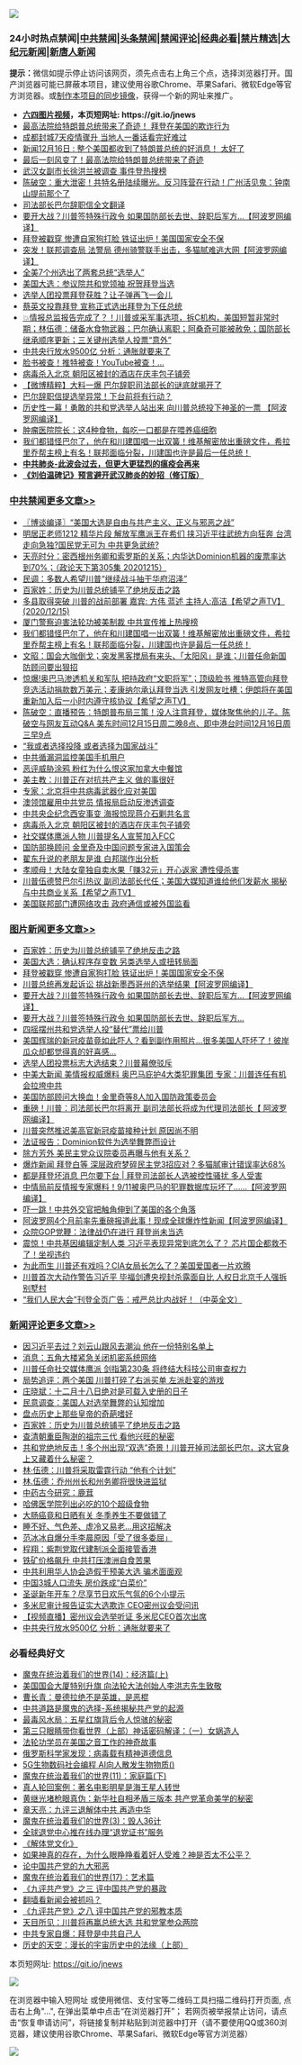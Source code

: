 ![](https://raw.githubusercontent.com/fqnews/bnews/master/64photo/fqnews-qr.jpg)

<div id="tt">
<h3>24小时热点禁闻|<a href="#%E4%B8%AD%E5%85%B1%E7%A6%81%E9%97%BB%E6%9B%B4%E5%A4%9A%E6%96%87%E7%AB%A0">中共禁闻</a>|<a href="#%E5%9B%BE%E7%89%87%E6%96%B0%E9%97%BB%E6%9B%B4%E5%A4%9A%E6%96%87%E7%AB%A0">头条禁闻</a>|<a href="#%E6%96%B0%E9%97%BB%E8%AF%84%E8%AE%BA%E6%9B%B4%E5%A4%9A%E6%96%87%E7%AB%A0">禁闻评论|<a href="#%E5%BF%85%E7%9C%8B%E7%BB%8F%E5%85%B8%E5%A5%BD%E6%96%87">经典必看|<a href="/video.md#%E7%A6%81%E7%89%87%E7%B2%BE%E9%80%89">禁片精选</a>|<a href="https://github.com/fqnews/djy/blob/master/gb/nf1351518.md#1">大纪元新闻</a>|<a href="https://github.com/fqnews/ntdtv/blob/master/gb/prog204.md#1">新唐人新闻</a></h3>
<div><b>提示：</b>微信如提示停止访问该网页，须先点击右上角三个点，选择浏览器打开。国产浏览器可能已屏蔽本项目，建议使用谷歌Chrome、苹果Safari、微软Edge等官方浏览器。或<a href="https://github.com/fqnews/bnews/blob/master/%E5%88%B6%E4%BD%9Cgit%E7%A6%81%E9%97%BB%E9%95%9C%E5%83%8F.md">制作本项目的同步镜像</a>，获得一个新的网址来推广。</div>
<ul>
<li><b><a href="http://d1.bdrive.tk/64.mp4" target="_blank">六四图片视频</a>，本页短网址: https://git.io/jnews</b></li>
<li><a href="/taiwannews/20201215/1448228.md">最高法院给特朗普总统带来了奇迹！ 拜登在美国的欺诈行为</a></li>
<li><a href="/cnnews/20201215/1448222.md">成都封城7天疫情骤升 当地人一番话看完好难过</a></li>
<li><a href="/taiwannews/20201216/1448434.md">新闻12月16日 : 整个美国都收到了特朗普总统的好消息！ 太好了</a></li>
<li><a href="/taiwannews/20201216/1448439.md">最后一刻风变了！最高法院给特朗普总统带来了奇迹</a></li>
<li><a href="/cbnews/20201215/1448234.md">武汉女副市长徐洪兰被调查 事件登热搜榜</a></li>
<li><a href="/cbnews/20201215/1448277.md">陈破空：重大泄密！共特名册陆续曝光。反习阵营在行动！广州活见鬼：钟南山提前那个了</a></li>
<li><a href="/cbnews/20201215/1448173.md">司法部长巴尔辞职信全文翻译</a></li>
<li><a href="/topimagenews/20201215/1448053.md">要开大战？川普签特殊行政令 如果国防部长去世、辞职后军方…【阿波罗网编译】</a></li>
<li><a href="/topimagenews/20201215/1448302.md">拜登被戳穿 惨遭自家狗打脸 铁证出炉！美国国家安全不保</a></li>
<li><a href="/cnnews/20201215/1448313.md">突发！联邦调查局 法警局 德州骑警联手出击，多猫腻难逃大网【阿波罗网编译】</a></li>
<li><a href="/cbnews/20201215/1448063.md">全美7个州选出了两套总统“选举人”</a></li>
<li><a href="/cnnews/20201216/1448450.md">美国大选：参议院共和党领袖 祝贺拜登当选</a></li>
<li><a href="/worldnews/usa/20201215/1448079.md">选举人团投票拜登获胜？让子弹再飞一会儿</a></li>
<li><a href="/taiwannews/20201215/1448050.md">蔡英文投靠拜登 宣称正式选出拜登为下任总统</a></li>
<li><a href="/bannedvideo/20201215/1448119.md">💥情报总监报告完成了？！川普或采军事选项，拆C机构，美国短暂非常时期；林伍德：储备水食物武器；巴尔确认离职；阿桑奇可能被赦免；国防部长继承顺序更新；三关键州选举人投票“意外”</a></li>
<li><a href="/comments/20201216/1448431.md">中共央行放水9500亿 分析：通胀就要来了</a></li>
<li><a href="/cnnews/20201215/1448098.md">脸书被查！推特被查！YouTube被查！…</a></li>
<li><a href="/cbnews/20201216/1448446.md">病毒杀入北京 朝阳区被封的酒店在庆丰包子铺旁</a></li>
<li><a href="/comments/20201215/1448058.md">【微博精粹】大料一爆 巴尔辞职司法部长的谜底就揭开了</a></li>
<li><a href="/taiwannews/20201215/1448168.md">巴尔辞职信提选举异常！下台前将有行动？</a></li>
<li><a href="/cnnews/20201215/1448159.md">历史性一幕！勇敢的共和党选举人站出来 向川普总统投下神圣的一票 【阿波罗网编译】</a></li>
<li><a href="/comments/20201215/1448319.md">肿瘤医院院长：这4种食物，每吃一口都是在喂养癌细胞</a></li>
<li><a href="/cbnews/20201216/1448536.md">我们都错怪巴尔了，他在和川建国唱一出双簧！维基解密放出重磅文件，希拉里乔帮主榜上有名！联邦面临分裂，川建国也许是最后一任总统！</a></li>
<li><b><a href="/comments/20200211/1275071.md" target="_blank">中共肺炎-此波会过去，但更大更猛烈的瘟疫会再来</a></b></li>
<li><b><a href="/comments/20200207/1272816.md" target="_blank">《刘伯温碑记》预言避开武汉肺炎的妙招（修订版）</a></b></li>
</ul>
</div>

<div class="catlist">
<h3><a href="/cbnews/" target="_blank">中共禁闻</a><span><a href="/cbnews/" target="_blank" rel="nofollow">更多文章>></a></span></h3>
<ul>
<li><a href="/cbnews/20201216/1448612.md" target="_blank">〖博谈编译〗“美国大选是自由与共产主义、正义与邪恶之战”</a></li>
<li><a href="/cbnews/20201216/1448600.md" target="_blank">明居正老师1212 精华片段  解放军鹰派王在希们 挟习近平往武统方向狂奔  台湾走向急独?国民党无可为 中共更急武统?</a></li>
<li><a href="/cbnews/20201216/1448585.md" target="_blank">天亮时分：密西根州务卿和索罗斯的关系；内华达Dominion机器的废票率达到70%；（政论天下第305集 20201215）</a></li>
<li><a href="/cbnews/20201216/1448584.md" target="_blank">民调：多数人希望川普“继续战斗抽干华府沼泽”</a></li>
<li><a href="/comments/20201216/1448569.md" target="_blank">百家姓：历史为川普总统铺平了绝地反击之路</a></li>
<li><a href="/cbnews/20201216/1448563.md" target="_blank">多县取得突破    川普的战前部署  嘉宾: 方伟 蓝述 主持人:高洁【希望之声TV】(2020/12/15)</a></li>
<li><a href="/cbnews/20201216/1448442.md" target="_blank">厦门警察迫害法轮功被美制裁 中共宣传推上热搜榜</a></li>
<li><a href="/cbnews/20201216/1448536.md" target="_blank">我们都错怪巴尔了，他在和川建国唱一出双簧！维基解密放出重磅文件，希拉里乔帮主榜上有名！联邦面临分裂，川建国也许是最后一任总统！</a></li>
<li><a href="/cbnews/20201216/1448535.md" target="_blank">文昭：国会大咖倒戈；突发黑客搅局有来头、「太阳风」是谁；川普任命新国防顾问要出狠招</a></li>
<li><a href="/cbnews/20201216/1448522.md" target="_blank">惊爆!奥巴马渗透机关和军队  把持政府“文职将军”；顶级脸书 推特高管向拜登竞选活动捐款数万美元；麦康纳尔承认拜登当选 引发网友吐槽；伊朗将在美国重新加入后一小时内遵守核协议【希望之声TV】</a></li>
<li><a href="/cbnews/20201216/1448487.md" target="_blank">陈破空：直播预告：特朗普布局三策！没人注意拜登，媒体聚焦他的儿子。陈破空与网友互动Q&amp;A 美东时间12月15日周二晚8点、即中港台时间12月16日周三早9点</a></li>
<li><a href="/cbnews/20201216/1448486.md" target="_blank">“我或者选择投降 或者选择为国家战斗”</a></li>
<li><a href="/cbnews/20201216/1448476.md" target="_blank">中共循漏洞监控美国手机用户</a></li>
<li><a href="/cbnews/20201216/1448475.md" target="_blank">恶评威胁涂鸦 粉红为什么恨这家加拿大中餐馆</a></li>
<li><a href="/cbnews/20201216/1448474.md" target="_blank">美主教：川普正在对抗共产主义 做的事很好</a></li>
<li><a href="/cbnews/20201216/1448473.md" target="_blank">专家：北京将中共病毒武器化应对美国</a></li>
<li><a href="/cbnews/20201216/1448461.md" target="_blank">澳领馆雇用中共党员 情报局启动反渗透调查</a></li>
<li><a href="/cbnews/20201216/1448460.md" target="_blank">中共央企纪念西安事变 海报惊现蒋介石剿共名言</a></li>
<li><a href="/cbnews/20201216/1448446.md" target="_blank">病毒杀入北京 朝阳区被封的酒店在庆丰包子铺旁</a></li>
<li><a href="/cbnews/20201216/1448437.md" target="_blank">社交媒体鹰派人物 川普提名人宣誓加入FCC</a></li>
<li><a href="/cbnews/20201216/1448433.md" target="_blank">国防部换顾问 金里奇及中国问题专家进入国策会</a></li>
<li><a href="/cbnews/20201216/1448432.md" target="_blank">翟东升说的老朋友是谁 白邦瑞作出分析</a></li>
<li><a href="/cbnews/20201216/1448422.md" target="_blank">孝顺母！大陆女童独自卖水果「赚32元」开心返家 遭性侵杀害</a></li>
<li><a href="/cbnews/20201216/1448407.md" target="_blank">川普伍德赞巴尔引热议  副司法部长代任；美国大媒知道谁给他们发薪水 揭秘与中共商业关系【希望之声TV】</a></li>
<li><a href="/cbnews/20201216/1448373.md" target="_blank">美国联邦部门遭网络攻击 政府通信或被外国监看</a></li>

</ul>
</div>
<div class="catlist">
<h3><a href="/topimagenews/" target="_blank">图片新闻</a><span><a href="/topimagenews/" target="_blank" rel="nofollow">更多文章>></a></span></h3>
<ul>
<li><a href="/comments/20201216/1448569.md" target="_blank">百家姓：历史为川普总统铺平了绝地反击之路</a></li>
<li><a href="/topimagenews/20201216/1448492.md" target="_blank">美国大选：确认程序存变数 另类选举人或扭转局面</a></li>
<li><a href="/topimagenews/20201215/1448302.md" target="_blank">拜登被戳穿 惨遭自家狗打脸 铁证出炉！美国国家安全不保</a></li>
<li><a href="/topimagenews/20201215/1448146.md" target="_blank">川普总统再发起诉讼 挑战新墨西哥州的选举结果【阿波罗网编译】</a></li>
<li><a href="/topimagenews/20201215/1448053.md" target="_blank">要开大战？川普签特殊行政令 如果国防部长去世、辞职后军方…【阿波罗网编译】</a></li>
<li><a href="/topimagenews/20201215/1448013.md" target="_blank">要开大战？川普签特殊行政令 如果国防部长去世、辞职后军方…</a></li>
<li><a href="/topimagenews/20201215/1447943.md" target="_blank">四摇摆州共和党选举人投“替代”票给川普</a></li>
<li><a href="/comments/20201215/1447764.md" target="_blank">美国辉瑞的新冠疫苗竟如此吓人？看到副作用照片…很多美国人吓坏了！彼岸瓜众却都觉得真的好喜感…</a></li>
<li><a href="/topimagenews/20201215/1447921.md" target="_blank">选举人团投票标志大选结束？川普幕僚驳斥</a></li>
<li><a href="/topimagenews/20201215/1447919.md" target="_blank">中美大新闻 美情报权威爆料 奥巴马庇护4大类犯罪集团 专家：川普连任有机会拉垮中共</a></li>
<li><a href="/topimagenews/20201215/1447918.md" target="_blank">美国防部顾问大换血！金里奇等8人加入国防政策委员会</a></li>
<li><a href="/topimagenews/20201215/1447875.md" target="_blank">重磅！川普：司法部长巴尔将离开 副司法部长将成为代理司法部长【 阿波罗网编译】</a></li>
<li><a href="/topimagenews/20201215/1447874.md" target="_blank">川普突然推迟美高官新冠疫苗接种计划 原因尚不明</a></li>
<li><a href="/topimagenews/20201215/1447819.md" target="_blank">法证报告：Dominion软件为选举舞弊而设计</a></li>
<li><a href="/topimagenews/20201215/1447818.md" target="_blank">除方芳外 美民主党众议院委员再曝与他有关系？</a></li>
<li><a href="/topimagenews/20201215/1447817.md" target="_blank">爆炸新闻 拜登白等 深层政府梦碎民主党3招应对？多猫腻审计错误率达68%</a></li>
<li><a href="/topimagenews/20201215/1447788.md" target="_blank">都是拜登坏消息 巴尔要下台 | 拜登司法部长人选被控性骚扰 多人受害</a></li>
<li><a href="/topimagenews/20201215/1447779.md" target="_blank">中情局前反情报专家爆料！9/11被奥巴马的犯罪数据库玩坏了……【阿波罗网编译】</a></li>
<li><a href="/topimagenews/20201214/1447551.md" target="_blank">吓一跳！中共外交官把触角伸到了美国的各个角落</a></li>
<li><a href="/topimagenews/20201214/1447438.md" target="_blank">阿波罗网4个月前率先重磅报道此事！现成全球爆炸性新闻【阿波罗网编译】</a></li>
<li><a href="/topimagenews/20201214/1447269.md" target="_blank">众院GOP党鞭：法律战仍在进行 拜登尚未当选</a></li>
<li><a href="/topimagenews/20201214/1447268.md" target="_blank">震惊！中共基因编辑定制人类 习近平表现异常到底怎么了？ 芯片国企都救不了！坐视违约</a></li>
<li><a href="/topimagenews/20201214/1447208.md" target="_blank">为此而生 川普还有戏吗？CIA女局长怎么了？美国爱国者一片欢腾</a></li>
<li><a href="/topimagenews/20201213/1446977.md" target="_blank">川普首次大动作警告习近平 毕福剑遭央视封杀露面自比 人权日北京千人强拆别墅村</a></li>
<li><a href="/comments/20201213/1446945.md" target="_blank">&#8220;我们人民大会&#8221;刊登全页广告：戒严总比内战好！（中英全文）</a></li>

</ul>
</div>
<div class="catlist">
<h3><a href="/comments/" target="_blank">新闻评论</a><span><a href="/comments/" target="_blank" rel="nofollow">更多文章>></a></span></h3>
<ul>
<li><a href="/comments/20201216/1448611.md" target="_blank">因习近平去过？刘云山跟风去潮汕 他在一份特别名单上</a></li>
<li><a href="/comments/20201216/1448610.md" target="_blank">消息：五角大楼紧急关闭机密系统网络</a></li>
<li><a href="/comments/20201216/1448596.md" target="_blank">川普任命社交媒体鹰派 剑指第230条 将终结大科技公司审查权力</a></li>
<li><a href="/comments/20201216/1448595.md" target="_blank">局势追评：两个美国 川普打碎了右派买单 左派赴宴的游戏</a></li>
<li><a href="/comments/20201216/1448594.md" target="_blank">庄晓斌：十二月十八日绝对是可载入史册的日子</a></li>
<li><a href="/comments/20201216/1448579.md" target="_blank">民意调查：美国人对选举舞弊的认知增加</a></li>
<li><a href="/comments/20201216/1448578.md" target="_blank">盘点历史上那些皇帝的奇葩嗜好</a></li>
<li><a href="/comments/20201216/1448569.md" target="_blank">百家姓：历史为川普总统铺平了绝地反击之路</a></li>
<li><a href="/comments/20201216/1448559.md" target="_blank">查清朝重臣陶澍的祖宗三代 看他兴旺的秘密</a></li>
<li><a href="/comments/20201216/1448404.md" target="_blank">共和党绝地反击！多个州出现“双选”奇景！川普开掉司法部长巴尔，这大官身上又藏着什么秘密？</a></li>
<li><a href="/comments/20201216/1448543.md" target="_blank">林·伍德：川普将采取雷霆行动 “他有个计划”</a></li>
<li><a href="/comments/20201216/1448485.md" target="_blank">林.伍德：乔州州长和州务卿将很快进监狱</a></li>
<li><a href="/comments/20201216/1448484.md" target="_blank">中药古今研究：鹿茸</a></li>
<li><a href="/comments/20201216/1448483.md" target="_blank">哈佛医学院列出必吃的10个超级食物</a></li>
<li><a href="/comments/20201216/1448482.md" target="_blank">大肠癌竟和日晒有关 冬季养生不要做错了</a></li>
<li><a href="/comments/20201216/1448481.md" target="_blank">睡不好、气色差、虚冷又易老…用这招解决</a></li>
<li><a href="/comments/20201216/1448480.md" target="_blank">范冰冰自爆分手李晨原因「受了很多委屈」</a></li>
<li><a href="/comments/20201216/1448478.md" target="_blank">程翔：紫荆党取代建制派全面接管香港</a></li>
<li><a href="/comments/20201216/1448467.md" target="_blank">铁矿价格飙升 中共打压澳洲自食苦果</a></li>
<li><a href="/comments/20201216/1448455.md" target="_blank">中共利用华人协会造假干预美大选 骗术面面观</a></li>
<li><a href="/comments/20201216/1448454.md" target="_blank">中国3城人口流失 房价跌成“白菜价”</a></li>
<li><a href="/comments/20201216/1448453.md" target="_blank">圣诞新年开车？尽享节日欢乐气氛的6个小提示</a></li>
<li><a href="/comments/20201216/1448436.md" target="_blank">多米尼审计报告证实大选欺诈 CEO密州议会受问讯</a></li>
<li><a href="/comments/20201216/1448435.md" target="_blank">【视频直播】密州议会选举听证 多米尼CEO首次出席</a></li>
<li><a href="/comments/20201216/1448431.md" target="_blank">中共央行放水9500亿 分析：通胀就要来了</a></li>

</ul>
</div>

<div class="catlist">
<h3>必看经典好文</h3>
<ul>
<li><a href="/topimagenews/20180605/953415.md" target="_blank">魔鬼在统治着我们的世界(14)：经济篇(上)</a></li>
<li><a href="/comments/20200516/1329276.md" target="_blank">美国国会大厦特别升旗 向法轮大法创始人李洪志先生致敬</a></li>
<li><a href="/comments/20180726/727420.md" target="_blank">曹长青：曼德拉绝不是英雄，是恶棍</a></li>
<li><a href="/comments/20181209/1044543.md" target="_blank">中共道路是魔鬼的选择-系统揭秘共产党的起源</a></li>
<li><a href="/cbnews/20201005/1408304.md" target="_blank">最毒风水局：五星红旗背后令人惊骇的秘密</a></li>
<li><a href="/comments/20200426/1319648.md" target="_blank">第三只眼睛带你看世界（上部）神话密码解译：（一）女娲造人</a></li>
<li><a href="/comments/20200511/1326751.md" target="_blank">法轮功学员在美国之音工作的神奇故事</a></li>
<li><a href="/cbnews/20200823/1384378.md" target="_blank">俄罗斯科学家发现：病毒载有精神道德信息</a></li>
<li><a href="/topimagenews/20200527/1335347.md" target="_blank">5G生物数码社会编程 AI向人散发生物物质()</a></li>
<li><a href="/topimagenews/20180530/950691.md" target="_blank">魔鬼在统治着我们的世界(11)：家庭篇(下)</a></li>
<li><a href="/comments/20200523/1332915.md" target="_blank">真人轮回案例：著名电影明星是海王星人转世</a></li>
<li><a href="/lifebaike/20180921/1001174.md" target="_blank">黄继光堵枪眼真伪：新华社自相矛盾三版本 共产党革命美学的秘密</a></li>
<li><a href="/comments/20131119/1029445.md" target="_blank">章天亮：九评三退解体中共 再造中华</a></li>
<li><a href="/topimagenews/20180521/945342.md" target="_blank">魔鬼在统治着我们的世界(3)：毁人36计</a></li>
<li><a href="/cbnews/20200819/1382346.md" target="_blank">全球退党中心推在线办理“退党证书”服务</a></li>
<li><a href="/bookwiki/20130610/138400.md" target="_blank">《解体党文化》</a></li>
<li><a href="/comments/20200623/1346844.md" target="_blank">如果神真的存在，为什么眼睁睁看着好人受难？神是否太不公平？</a></li>
<li><a href="/comments/20200717/1361899.md" target="_blank">论中国共产党的九大邪恶</a></li>
<li><a href="/topimagenews/20180620/960677.md" target="_blank">魔鬼在统治着我们的世界(17)：艺术篇</a></li>
<li><a href="/bookonline/20131116/201054.md" target="_blank">《九评共产党》之三 评中国共产党的暴政</a></li>
<li><a href="/fanqiang/20200616/1345793.md" target="_blank">翻墙看新闻会被抓吗？</a></li>
<li><a href="/bookonline/20131116/201047.md" target="_blank">《九评共产党》之八 评中国共产党的邪教本质</a></li>
<li><a href="/comments/20200816/1381118.md" target="_blank">天目所见：川普将再赢总统大选 共和党掌参众两院</a></li>
<li><a href="/cbnews/20201202/1440704.md" target="_blank">中共专家自爆：拜登是中共自己人</a></li>
<li><a href="/tculture/20121025/73065.md" target="_blank">历史的天空：漫长的宇宙历史中的法缘（上部）</a></li>

</ul>
</div>

本页短网址: https://git.io/jnews

![](https://raw.githubusercontent.com/fqnews/bnews/master/64photo/fqnews-qr.jpg)

在浏览器中输入短网址 或使用微信、支付宝等二维码工具扫描二维码打开页面, 点击右上角"...", 在弹出菜单中点击“在浏览器打开”； 若网页被举报禁止访问，请点击“恢复申请访问”，将链接复制并粘贴到浏览器中打开（请不要使用QQ或360浏览器，建议使用谷歌Chrome、苹果Safari、微软Edge等官方浏览器）

![](https://raw.githubusercontent.com/fqnews/bnews/master/64photo/wx.jpg)